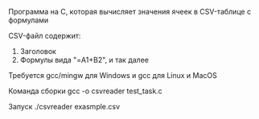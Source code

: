 Программа на C, которая вычисляет значения ячеек в CSV-таблице с формулами

CSV-файл содержит:
1) Заголовок
2) Формулы вида "=A1+B2", и так далее

Требуется gcc/mingw для Windows и gcc для Linux и MacOS

Команда сборки gcc -o csvreader test_task.c

Запуск ./csvreader exasmple.csv
